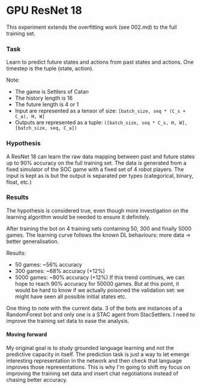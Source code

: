 # GPU ResNet 18

This experiment extends the overfitting work (see 002.md) to the full training set.

### Task
Learn to predict future states and actions from past states and actions.
One timestep is the tuple (state, action).

Note:
- The game is Settlers of Catan
- The history length is 16
- The future length is 4 or 1
- Input are represented as a tensor of size: `[batch_size, seq * (C_s + C_a), H, W]`
- Outputs are represented as a tuple: `([batch_size, seq * C_s, H, W], [batch_size, seq, C_a])`

### Hypothesis
A ResNet 18 can learn the raw data mapping between past and future states up to 90% accuracy on the full training set.
The data is generated from a fixed simulator of the SOC game with a fixed set of 4 robot players.
The input is kept as is but the output is separated per types (categorical, binary, float, etc.)

### Results
The hypothesis is considered true, even though more investigation on the learning algorithm would be needed to ensure it definitely.

After training the bot on 4 training sets containing 50, 300 and finally 5000 games. The learning curve follows the known DL behaviours: more data -> better generalisation.

Results:
- 50 games: ~56% accuracy
- 300 games: ~68% accuracy (+12%)
- 5000 games: ~80% accuracy (+12%)
If this trend continues, we can hope to reach 90% accuracy for 50000 games. But at this point, it would be hard to know if we actually poisoned the validation set: we might have seen all possible initial states etc.

One thing to note with the current data. 3 of the bots are instances of a RandomForest bot and only one is a STAC agent from StacSettlers.
I need to improve the training set data to ease the analysis.

#### Moving forward
My original goal is to study grounded language learning and not the predictive capacity in itself. The prediction task is just a way to let emerge interesting representation in the network and then check that language improves those representations.
This is why I'm going to shift my focus on improving the training set data and insert chat negotiations instead of chasing better accuracy.
